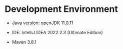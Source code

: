 # Development Environment

- Java version: openJDK 11.0.11

- IDE: IntelliJ IDEA 2022.2.3 (Ultimate Edition)

- Maven 3.8.1
